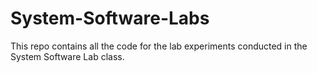# System-Software-Labs

This repo contains all the code for the lab experiments conducted in the System Software Lab class.

